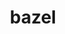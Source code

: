 ---
title: "bazel"
layout: cache
categories: [package, develop-2024-05-12]
meta: {"versions": ["5.1.1", "6.1.0", "6.1.2", "6.5.0", "7.0.2"], "compilers": ["gcc@=11.4.0", "gcc@=9.4.0"], "oss": ["ubuntu20.04", "ubuntu22.04"], "platforms": ["linux"], "targets": ["neoverse_v1", "neoverse_v2", "ppc64le", "x86_64_v3"], "stacks": ["e4s", "e4s-neoverse-v2", "e4s-neoverse_v1", "e4s-power", "ml-linux-x86_64-cpu", "ml-linux-x86_64-cuda", "root"], "num_specs": 11, "num_specs_by_stack": {"root": 11, "e4s-power": 1, "e4s-neoverse_v1": 2, "e4s-neoverse-v2": 2, "ml-linux-x86_64-cuda": 4, "ml-linux-x86_64-cpu": 4, "e4s": 2}}
spec_details: [{"hash": "4byzaal4iqpidbe6en2pcsjlg3loejew", "compiler": "gcc@=9.4.0", "versions": ["5.1.1"], "os": "ubuntu20.04", "platform": "linux", "target": "ppc64le", "variants": ["build_system=generic", "+nodepfail", "patches=0f6940d,3e6448a,53ca269,604423c,af73a49,dbbf38b"], "stacks": ["root", "e4s-power"], "size": "-", "tarball": "https://binaries.spack.io/releases/develop-2024-05-12/build_cache/linux-ubuntu20.04-ppc64le/gcc-9.4.0/bazel-5.1.1/linux-ubuntu20.04-ppc64le-gcc-9.4.0-bazel-5.1.1-4byzaal4iqpidbe6en2pcsjlg3loejew.spack"}, {"hash": "iqwlwupzogm5kthssv2y4bbemosvclsk", "compiler": "gcc@=11.4.0", "versions": ["6.5.0"], "os": "ubuntu22.04", "platform": "linux", "target": "neoverse_v1", "variants": ["build_system=generic", "+nodepfail", "patches=0f6940d,3e6448a,604423c,dbbf38b"], "stacks": ["e4s-neoverse_v1", "root"], "size": "-", "tarball": "https://binaries.spack.io/releases/develop-2024-05-12/build_cache/linux-ubuntu22.04-neoverse_v1/gcc-11.4.0/bazel-6.5.0/linux-ubuntu22.04-neoverse_v1-gcc-11.4.0-bazel-6.5.0-iqwlwupzogm5kthssv2y4bbemosvclsk.spack"}, {"hash": "udzmwiffom34t7d3h472w53u2h67pqxc", "compiler": "gcc@=11.4.0", "versions": ["6.1.2"], "os": "ubuntu22.04", "platform": "linux", "target": "neoverse_v1", "variants": ["build_system=generic", "+nodepfail", "patches=0f6940d,3e6448a,604423c,dbbf38b"], "stacks": ["e4s-neoverse_v1", "root"], "size": "-", "tarball": "https://binaries.spack.io/releases/develop-2024-05-12/build_cache/linux-ubuntu22.04-neoverse_v1/gcc-11.4.0/bazel-6.1.2/linux-ubuntu22.04-neoverse_v1-gcc-11.4.0-bazel-6.1.2-udzmwiffom34t7d3h472w53u2h67pqxc.spack"}, {"hash": "zyfaegt5syhwm7bptdhujtkxpvqqh7va", "compiler": "gcc@=11.4.0", "versions": ["6.1.2"], "os": "ubuntu22.04", "platform": "linux", "target": "neoverse_v2", "variants": ["build_system=generic", "+nodepfail", "patches=0f6940d,3e6448a,604423c,dbbf38b"], "stacks": ["e4s-neoverse-v2", "root"], "size": "-", "tarball": "https://binaries.spack.io/releases/develop-2024-05-12/build_cache/linux-ubuntu22.04-neoverse_v2/gcc-11.4.0/bazel-6.1.2/linux-ubuntu22.04-neoverse_v2-gcc-11.4.0-bazel-6.1.2-zyfaegt5syhwm7bptdhujtkxpvqqh7va.spack"}, {"hash": "aypd7udtq33lspthoi5jpklf3mdc5eha", "compiler": "gcc@=11.4.0", "versions": ["6.5.0"], "os": "ubuntu22.04", "platform": "linux", "target": "neoverse_v2", "variants": ["build_system=generic", "+nodepfail", "patches=0f6940d,3e6448a,604423c,dbbf38b"], "stacks": ["e4s-neoverse-v2", "root"], "size": "-", "tarball": "https://binaries.spack.io/releases/develop-2024-05-12/build_cache/linux-ubuntu22.04-neoverse_v2/gcc-11.4.0/bazel-6.5.0/linux-ubuntu22.04-neoverse_v2-gcc-11.4.0-bazel-6.5.0-aypd7udtq33lspthoi5jpklf3mdc5eha.spack"}, {"hash": "cf6vaumywzwbkzbkqyqjansvn6z5b2k5", "compiler": "gcc@=11.4.0", "versions": ["6.1.0"], "os": "ubuntu22.04", "platform": "linux", "target": "x86_64_v3", "variants": ["build_system=generic", "+nodepfail", "patches=0f6940d,3e6448a,53ca269,604423c,dbbf38b"], "stacks": ["root", "ml-linux-x86_64-cuda", "ml-linux-x86_64-cpu"], "size": "-", "tarball": "https://binaries.spack.io/releases/develop-2024-05-12/build_cache/linux-ubuntu22.04-x86_64_v3/gcc-11.4.0/bazel-6.1.0/linux-ubuntu22.04-x86_64_v3-gcc-11.4.0-bazel-6.1.0-cf6vaumywzwbkzbkqyqjansvn6z5b2k5.spack"}, {"hash": "sgg6uew4daoqskh7e5mzolqadlgeojpc", "compiler": "gcc@=11.4.0", "versions": ["6.1.2"], "os": "ubuntu22.04", "platform": "linux", "target": "x86_64_v3", "variants": ["build_system=generic", "+nodepfail", "patches=0f6940d,3e6448a,604423c,dbbf38b"], "stacks": ["e4s", "root"], "size": "-", "tarball": "https://binaries.spack.io/releases/develop-2024-05-12/build_cache/linux-ubuntu22.04-x86_64_v3/gcc-11.4.0/bazel-6.1.2/linux-ubuntu22.04-x86_64_v3-gcc-11.4.0-bazel-6.1.2-sgg6uew4daoqskh7e5mzolqadlgeojpc.spack"}, {"hash": "5o5v4zysjfu7hwuejqc27ibjqto5zytz", "compiler": "gcc@=11.4.0", "versions": ["6.1.2"], "os": "ubuntu22.04", "platform": "linux", "target": "x86_64_v3", "variants": ["build_system=generic", "+nodepfail", "patches=0f6940d,3e6448a,604423c,dbbf38b"], "stacks": ["root", "ml-linux-x86_64-cuda", "ml-linux-x86_64-cpu"], "size": "-", "tarball": "https://binaries.spack.io/releases/develop-2024-05-12/build_cache/linux-ubuntu22.04-x86_64_v3/gcc-11.4.0/bazel-6.1.2/linux-ubuntu22.04-x86_64_v3-gcc-11.4.0-bazel-6.1.2-5o5v4zysjfu7hwuejqc27ibjqto5zytz.spack"}, {"hash": "6cj5bjba5dseo3zlqdxq3yb5krns3akq", "compiler": "gcc@=11.4.0", "versions": ["6.5.0"], "os": "ubuntu22.04", "platform": "linux", "target": "x86_64_v3", "variants": ["build_system=generic", "+nodepfail", "patches=0f6940d,3e6448a,604423c,dbbf38b"], "stacks": ["e4s", "root"], "size": "-", "tarball": "https://binaries.spack.io/releases/develop-2024-05-12/build_cache/linux-ubuntu22.04-x86_64_v3/gcc-11.4.0/bazel-6.5.0/linux-ubuntu22.04-x86_64_v3-gcc-11.4.0-bazel-6.5.0-6cj5bjba5dseo3zlqdxq3yb5krns3akq.spack"}, {"hash": "4jhy4jem5nbhq47j2bvpsxpxsgs4vgxu", "compiler": "gcc@=11.4.0", "versions": ["6.5.0"], "os": "ubuntu22.04", "platform": "linux", "target": "x86_64_v3", "variants": ["build_system=generic", "+nodepfail", "patches=0f6940d,3e6448a,604423c,dbbf38b"], "stacks": ["root", "ml-linux-x86_64-cuda", "ml-linux-x86_64-cpu"], "size": "-", "tarball": "https://binaries.spack.io/releases/develop-2024-05-12/build_cache/linux-ubuntu22.04-x86_64_v3/gcc-11.4.0/bazel-6.5.0/linux-ubuntu22.04-x86_64_v3-gcc-11.4.0-bazel-6.5.0-4jhy4jem5nbhq47j2bvpsxpxsgs4vgxu.spack"}, {"hash": "k3ys3elfiu3lh5dvuxej6lt5endyqhug", "compiler": "gcc@=11.4.0", "versions": ["7.0.2"], "os": "ubuntu22.04", "platform": "linux", "target": "x86_64_v3", "variants": ["build_system=generic", "+nodepfail", "patches=0f6940d,3e6448a,6ae2b80,dbbf38b"], "stacks": ["root", "ml-linux-x86_64-cuda", "ml-linux-x86_64-cpu"], "size": "-", "tarball": "https://binaries.spack.io/releases/develop-2024-05-12/build_cache/linux-ubuntu22.04-x86_64_v3/gcc-11.4.0/bazel-7.0.2/linux-ubuntu22.04-x86_64_v3-gcc-11.4.0-bazel-7.0.2-k3ys3elfiu3lh5dvuxej6lt5endyqhug.spack"}]
---